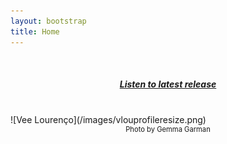 ```yaml
---
layout: bootstrap
title: Home
---
```


<br />
<div style="text-align: center"><h5><a href="https://smarturl.it/vlouscenes">Listen to latest release</a></h5></div>
<br />
![Vee Lourenço](/images/vlouprofileresize.png)
<div style="text-align: center; font-size: 0.8em"> Photo by Gemma Garman </div>